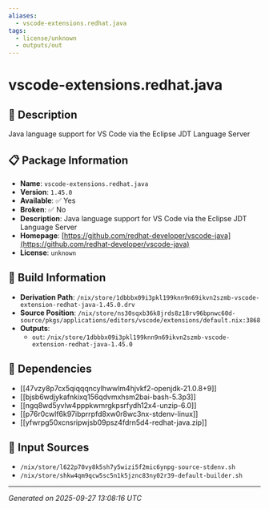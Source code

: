 ```yaml
---
aliases:
  - vscode-extensions.redhat.java
tags:
  - license/unknown
  - outputs/out
---
```


# vscode-extensions.redhat.java

## 📝 Description

Java language support for VS Code via the Eclipse JDT Language Server

## 📋 Package Information

- **Name**: `vscode-extensions.redhat.java`
- **Version**: `1.45.0`
- **Available**: ✅ Yes
- **Broken**: ✅ No
- **Description**: Java language support for VS Code via the Eclipse JDT Language Server
- **Homepage**: [https://github.com/redhat-developer/vscode-java](https://github.com/redhat-developer/vscode-java)
- **License**: `unknown`

## 🔧 Build Information

- **Derivation Path**: `/nix/store/1dbbbx09i3pkl199knn9n69ikvn2szmb-vscode-extension-redhat-java-1.45.0.drv`
- **Source Position**: `/nix/store/ns30sqxb36k8jrds8z18rv96bpnwc60d-source/pkgs/applications/editors/vscode/extensions/default.nix:3868`
- **Outputs**:
  - `out`:  `/nix/store/1dbbbx09i3pkl199knn9n69ikvn2szmb-vscode-extension-redhat-java-1.45.0`

## 🔗 Dependencies

- [[47vzy8p7cx5qiqqqncylhwwlm4hjvkf2-openjdk-21.0.8+9]]
- [[bjsb6wdjykafnkixq156qdvmxhsm2bai-bash-5.3p3]]
- [[ngq8wd5yvlw4pppkwmrgkpsrfydh12x4-unzip-6.0]]
- [[p76r0cwlf6k97ibprrpfd8xw0r8wc3nx-stdenv-linux]]
- [[yfwrpg50xcnsripwjsb09psz4fdrn5d4-redhat-java.zip]]

## 📁 Input Sources

- `/nix/store/l622p70vy8k5sh7y5wizi5f2mic6ynpg-source-stdenv.sh`
- `/nix/store/shkw4qm9qcw5sc5n1k5jznc83ny02r39-default-builder.sh`

---
*Generated on 2025-09-27 13:08:16 UTC*
